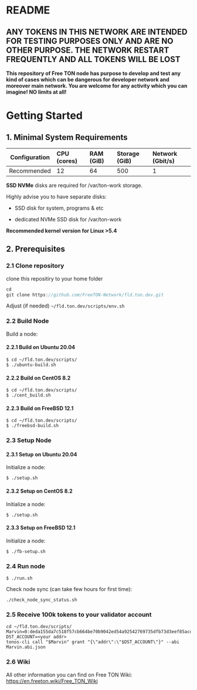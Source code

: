 # README

## **ANY TOKENS IN THIS NETWORK ARE INTENDED FOR TESTING PURPOSES ONLY AND ARE NO OTHER PURPOSE. THE NETWORK RESTART FREQUENTLY AND ALL TOKENS WILL BE LOST** 

**This repository of Free TON node has purpose to develop and test any kind of cases which can be dangerous for developer network and moreover main network. You are welcome for any activity which you can imagine! NO limits at all!**
# Getting Started

## 1. Minimal System Requirements
| Configuration | CPU (cores) | RAM (GiB) | Storage (GiB) | Network (Gbit/s)|
|---|:---|:---|:---|:---|
| Recommended |12|64|500|1| 

**SSD NVMe** disks are required for /var/ton-work storage.

Highly advise you to have separate disks:

- SSD disk for system, programs & etc

- dedicated NVMe SSD disk for /var/ton-work

**Recommended kernel version for Linux >5.4**

## 2. Prerequisites
### 2.1 Clone repository
clone this repositiry to your home folder
```csharp
cd 
git clone https://github.com/FreeTON-Network/fld.ton.dev.git
```
Adjust (if needed) `~/fld.ton.dev/scripts/env.sh`
    
### 2.2 Build Node
Build a node:  
#### 2.2.1 Build on Ubuntu 20.04
    $ cd ~/fld.ton.dev/scripts/
    $ ./ubuntu-build.sh
#### 2.2.2 Build on CentOS 8.2
    $ cd ~/fld.ton.dev/scripts/
    $ ./cent_build.sh
#### 2.2.3 Build on FreeBSD 12.1
    $ cd ~/fld.ton.dev/scripts/
    $ ./freebsd-build.sh 

### 2.3 Setup Node
#### 2.3.1 Setup on Ubuntu 20.04
Initialize a node:

    $ ./setup.sh
#### 2.3.2 Setup on CentOS 8.2
Initialize a node:

    $ ./setup.sh
#### 2.3.3 Setup on FreeBSD 12.1
Initialize a node:

    $ ./fb-setup.sh
### 2.4 Run node

    $ ./run.sh
Check node sync (can take few hours for first time):

    ./check_node_sync_status.sh
### 2.5 Receive 100k tokens to your validator account

    cd ~/fld.ton.dev/scripts/
    Marvin=0:deda155da7c518f57cb664be70b9042ed54a92542769735dfb73d3eef85acdaf
    DST_ACCOUNT=<your addr>  
    tonos-cli call "$Marvin" grant "{\"addr\":\"$DST_ACCOUNT\"}" --abi Marvin.abi.json

### 2.6 Wiki
All other information you can find on Free TON Wiki:  
https://en.freeton.wiki/Free_TON_Wiki
